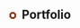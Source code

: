 <link rel="stylesheet" type="text/css" href="/css/style.css">

<h2><img src="images/bullet_post.png" alt="Bullet Post" />&nbsp; Portfolio</h2>
